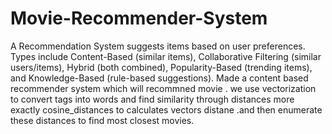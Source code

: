 # Movie-Recommender-System
A Recommendation System suggests items based on user preferences. Types include Content-Based (similar items), Collaborative Filtering (similar users/items), Hybrid (both combined), Popularity-Based (trending items), and Knowledge-Based (rule-based suggestions).
Made a content based recommender system which will recommned movie .
we use vectorization to convert tags into words and find similarity through distances more exactly  cosine_distances to calculates vectors distane .and then enumerate these distances to find most closest movies.
